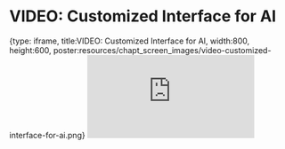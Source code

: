 # VIDEO: Customized Interface for AI
 
{type: iframe, title:VIDEO: Customized Interface for AI, width:800, height:600, poster:resources/chapt_screen_images/video-customized-interface-for-ai.png}
![](https://hutchdatascience.org/AI_for_Decision_Makers/no_toc/video-customized-interface-for-ai.html)
 

 

